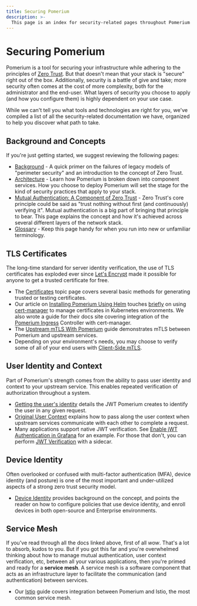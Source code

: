 ```yaml
---
title: Securing Pomerium
description: >-
  This page is an index for security-related pages throughout Pomerium's documentation.
---
```


# Securing Pomerium

Pomerium is a tool for securing your infrastructure while adhering to the principles of [Zero Trust](/overview/background.md#zero-trust). But that doesn't mean that your stack is "secure" right out of the box. Additionally, security is a battle of give and take; more security often comes at the cost of more complexity, both for the administrator and the end-user. What layers of security you choose to apply (and how you configure them) is highly dependent on your use case.

While we can't tell you what tools and technologies are right for you, we've compiled a list of all the security-related documentation we have, organized to help you discover what path to take.

## Background and Concepts

If you're just getting started, we suggest reviewing the following pages:

- [Background](/overview/background.md) - A quick primer on the failures of legacy models of "perimeter security" and an introduction to the concept of Zero Trust.
- [Architecture](/overview/architecture.md) - Learn how Pomerium is broken down into component services. How you choose to deploy Pomerium will set the stage for the kind of security practices that apply to your stack.
- [Mutual Authentication: A Component of Zero Trust](/topics/mutual-auth.md) - Zero Trust's core principle could be said as "trust nothing without first (and continuously) verifying it". Mutual authentication is a big part of bringing that principle to bear. This page explains the concept and how it's achieved across several different layers of the network stack.
- [Glossary](/overview/glossary.md) - Keep this page handy for when you run into new or unfamiliar terminology.

## TLS Certificates

The long-time standard for server identity verification, the use of TLS certificates has exploded ever since [Let's Encrypt](https://letsencrypt.org/) made it possible for anyone to get a trusted certificate for free.

- The [Certificates](/topics/certificates) topic page covers several basic methods for generating trusted or testing certificates.
- Our article on [Installing Pomerium Using Helm](/k8s/helm.md) touches [briefly](/k8s/helm.md#install-and-configure-cert-manager) on using [cert-manager](https://cert-manager.io/docs/) to manage certificates in Kubernetes environments. We also wrote a guide for their docs site covering integration of the [Pomerium Ingress](https://cert-manager.io/docs/tutorials/acme/pomerium-ingress/) Controller with cert-manager.
- The [Upstream mTLS With Pomerium](/guides/upstream-mtls.md) guide demonstrates mTLS between Pomerium and upstream services.
- Depending on your environment's needs, you may choose to verify some of all of your end users with [Client-Side mTLS](/guides/mtls.md).

## User Identity and Context

Part of Pomerium's strength comes from the ability to pass user identity and context to your upstream service. This enables repeated verification of authorization throughout a system.

- [Getting the user's identity](/topics/getting-users-identity.md) details the JWT Pomerium creates to identify the user in any given request.
- [Original User Context](/topics/original-request-context.md) explains how to pass along the user context when upstream services communicate with each other to complete a request.
- Many applications support native JWT verification. See [Enable jWT Authentication in Grafana](/guides/grafana#enable-jwt-authentication-in-grafana) for an example. For those that don't, you can perform [JWT Verification](/guides/jwt-verification.md) with a sidecar.


## Device Identity

Often overlooked or confused with multi-factor authentication (MFA), device identity (and posture) is one of the most important and under-utilized aspects of a strong zero trust security model.

- [Device Identity](/topics/device-identity.md) provides background on the concept, and points the reader on how to configure policies that use device identity, and enroll devices in both open-source and Enterprise environments.

## Service Mesh

If you've read through all the docs linked above, first of all *wow*. That's a lot to absorb, kudos to you. But if you got this far and you're overwhelmed thinking about how to manage mutual authentication, user context verification, etc, between all your various applications, then you're primed and ready for a **service mesh**. A service mesh is a software component that acts as an infrastructure layer to facilitate the communication (and authentication) between services.

- Our [Istio](/guides/istio.md) guide covers integration between Pomerium and Istio, the most common service mesh.